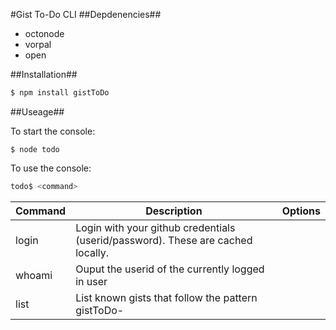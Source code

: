 #Gist To-Do CLI
##Depdenencies##
- octonode
- vorpal
- open

##Installation##
```javascript
$ npm install gistToDo
```

##Useage##

To start the console:
```javscript
$ node todo
```

To use the console:
```javascript
todo$ <command>
```

|Command|Description|Options|
|---|---|---|
|login|Login with your github credentials (userid/password). These are cached locally.||
|whoami|Ouput the userid of the currently logged in user||
|list|List known gists that follow the pattern gistToDo-<title>.md|| 
|show|Display the current ToDo list loaded|- \-v (--verbose) {open the gist in the browser}|
|create|Create a new ToDo List|- title {the title for the ToDo list and used in the gist file name}|
|add|Add a new task|- task {the text for a new task, encapsulate in "" if its more than one word}| 
|check|Check/Uncheck tasks in the current list|- [taskId] {optional task number to check off, else, a check list is provided}| 
|load|Load and set a ToDo list from known gists that follow the pattern gistToDo-<title>.md||
|delete|Delete a task.|- [taskId] {optional task number to delete, else a list of tasks for deletion will be provided}|
